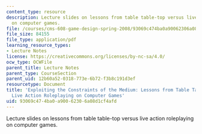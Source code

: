 ```yaml
---
content_type: resource
description: Lecture slides on lessons from table table-top versus live action roleplaying
  on computer games.
file: /courses/cms-608-game-design-spring-2008/93069c474ba0a90062306a08d1cf4afd_MITCMS_608s08_lec34.pdf
file_size: 84155
file_type: application/pdf
learning_resource_types:
- Lecture Notes
license: https://creativecommons.org/licenses/by-nc-sa/4.0/
ocw_type: OCWFile
parent_title: Lecture Notes
parent_type: CourseSection
parent_uid: 12b60a52-0318-773e-6b72-f3b8c191d3ef
resourcetype: Document
title: 'Exploiting the Constraints of the Medium: Lessons from Table Table-top vs.
  Live Action Roleplaying on Computer Games'
uid: 93069c47-4ba0-a900-6230-6a08d1cf4afd
---
```

Lecture slides on lessons from table table-top versus live action roleplaying on computer games.
